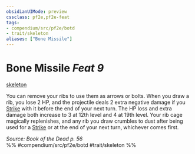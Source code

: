 ```yaml
---
obsidianUIMode: preview
cssclass: pf2e,pf2e-feat
tags:
- compendium/src/pf2e/botd
- trait/skeleton
aliases: ["Bone Missile"]
---
```

# Bone Missile  *Feat 9*  
[skeleton](../../Rules/traits/skeleton-b1.md)  


You can remove your ribs to use them as arrows or bolts. When you draw a rib, you lose 2 HP, and the projectile deals 2 extra negative damage if you [Strike](../../Rules/actions/strike.md) with it before the end of your next turn. The HP loss and extra damage both increase to 3 at 12th level and 4 at 19th level. Your rib cage magically replenishes, and any rib you draw crumbles to dust after being used for a [Strike](../../Rules/actions/strike.md) or at the end of your next turn, whichever comes first.

*Source: Book of the Dead p. 56*  
%% #compendium/src/pf2e/botd #trait/skeleton %%